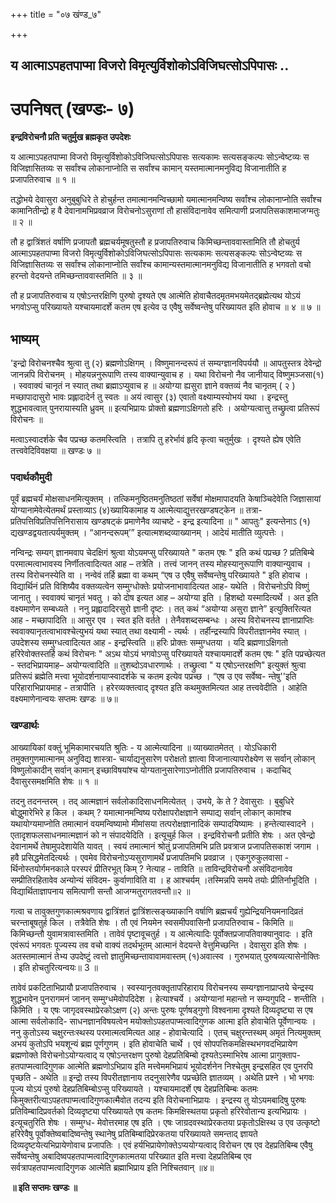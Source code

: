+++
title = "०७ खंण्ड_७"

+++


## य आत्माऽपहतपाप्मा विजरो विमृत्युर्विशोकोऽविजिघत्सोऽपिपासः ..

# **उपनिषत् (खण्डः- ७)**

**इन्द्रविरोचनौ प्रति चतुर्मुख ब्रह्मकृत उपदेशः**

य आत्माऽपहतपाप्मा विजरो विमृत्युर्विशोकोऽविजिघत्सोऽपिपासः सत्यकामः सत्यसङ्कल्पः सोऽन्वेष्टव्यः स विजिज्ञासितव्यः स सर्वांश्च लोकानाप्नोति स सर्वांश्च कामान् यस्तमात्मानमनुविद्य विजानातीति ह प्रजापतिरुवाच ॥ १ ॥

तद्धोभये देवासुरा अनुबुबुधिरे ते होचुर्हन्त तमात्मानमन्विच्छामो यमात्मानमन्विष्य सर्वांश्च लोकानाप्नोति सर्वांश्च कामानितीन्द्रो ह वै देवानामभिप्रवव्राज विरोचनोऽसुराणां तौ हासंविदानावेव समित्पाणी प्रजापतिसकाशमाजग्मतुः ॥ २ ॥

तौ ह द्वात्रिंशतं वर्षाणि प्रजापतौ ब्रह्मचर्यमूषतुस्तौ ह प्रजापतिरुवाच किमिच्छन्ताववास्तामिति तौ होचतुर्य आत्माऽपहतपाप्मा विजरो विमृत्युर्विशोकोऽविजिघत्सोऽपिपासः सत्यकामः सत्यसङ्कल्पः सोऽन्वेष्टव्यः स विजिज्ञासितव्यः स सर्वांश्च लोकानाप्नोति सर्वांश्च कामान्यस्तमात्मानमनुविद्य विजानातीति ह भगवतो वचो हरन्तो वेदयन्ते तमिच्छन्ताववास्तमिति ॥ ३ ॥

तौ ह प्रजापतिरुवाच य एषोऽन्तरक्षिणि पुरुषो दृश्यते एष आत्मेति होवाचैतदमृतमभयमेतद्ब्रह्मेत्यथ योऽयं भगवोऽप्सु परिख्यायते यश्चायमादर्शे कतम एष इत्येव उ एवैषु सर्वेष्वन्तेषु परिख्यायत इति होवाच ॥ ४ ॥ ७ ॥

## **भाष्यम्**

'इन्द्रो विरोचनश्चैव श्रुत्वा तु (२) ब्रह्मणोऽक्षिगम् । विष्णुमानन्दरूपं तं सम्यग्ज्ञानविपर्ययौ ॥ आपतुस्तत्र देवेन्द्रो जानन्नपि विरोचनम् । मोहयन्ननुरूपाणि तस्य वाक्यान्युवाच ह । यथा विरोचनो नैव जानीयाद् विष्णुमञ्जसा(१) । स्ववाक्यं चानृतं न स्यात् तथा ब्रह्माऽप्युवाच ह ॥ अयोग्या ह्यसुरा ज्ञाने वक्तव्यं नैव चानृतम् ( २ ) मच्छापादासुरो भावः प्रह्लादादेर्न तु स्वतः ॥ अयं त्वासुर (३) एवातो वक्ष्याम्यस्योभयं यथा । इन्द्रस्तु शुद्धभावत्वात् पुनरायास्यति ध्रुवम् ॥ इत्यभिप्रायः प्रोक्तो ब्रह्मणाऽक्षिगतो हरिः । अयोग्यत्वात्तु तच्छ्रुत्वा प्रतिरूपं विरोचनः ॥

मत्वाऽस्वादर्शके चैव पप्रच्छ कतमस्त्विति । तत्रापि तु हरेर्भावं हृदि कृत्वा चतुर्मुखः । दृश्यते ह्येष एवेति तत्त्ववेदिविवक्षया ॥ खण्डः ७ ॥

### पदार्थकौमुदी

पूर्वं ब्रह्मचर्यं मोक्षसाधनमित्युक्तम् । तत्किमनुष्ठितमनुतिष्ठतां सर्वेषां मोक्षमापादयति केषाञ्चिदेवेति जिज्ञासायां योग्यानामेवेत्येतमर्थं प्रस्ताव्याऽ (४)ख्यायिकामाह य आत्मेत्याद्युत्तरखण्डषट्केन ॥ तत्रा- प्रतिपत्तिविप्रतिपत्तिनिरासाय खण्डषट्कं प्रमाणेनैव व्याचष्टे - इन्द्र इत्यादिना ॥ " आपतुः" इत्यन्तेनाऽ (१) द्यखण्डद्वयतात्पर्यमुक्तम् । “आनन्दरूपम्’” इत्यात्मशब्दव्याख्यानम् । आदेयं मातीति व्युत्पत्तेः ।

नन्विन्द्रः सम्यग् ज्ञानमवाप चेदक्षिगं श्रुत्वा योऽयमप्सु परिख्यायते " कतम एषः " इति कथं पप्रच्छ ? प्रतिबिम्बे परमात्मत्वाभावस्य निर्णीतत्वादित्यत आह – तत्रेति । तत्त्वं जानन् तस्य मोहस्यानुरूपाणि वाक्यान्युवाच । तस्य विरोचनस्येति वा । नन्वेवं तर्हि ब्रह्मा वा कथम् “एष उ एवैषु सर्वेष्वन्तेषु परिख्यायते " इति होवाच । विद्यार्थिनं प्रति विशिष्यैव वक्तव्यत्वेन सम्मुग्धोक्तेः प्रयोजनाभावादित्यत आह- यथेति । विरोचनोऽपि विष्णुं जानातु । स्ववाक्यं चानृतं भवतु । को दोष इत्यत आह – अयोग्या इति । हिशब्दो यस्मादित्यर्थे । अत इति वक्ष्यमाणेन सम्बध्यते । ननु प्रह्लादादिरसुरो ज्ञानी दृष्टः । तत् कथं “अयोग्या असुरा ज्ञाने” इत्युक्तिरित्यत आह - मच्छापादिति ॥ आसुर एव । स्वत इति वर्तते । तेनैवशब्दसम्बन्धः । अस्य विरोचनस्य ज्ञानाप्राप्तिः स्ववाक्यानृतत्वाभावश्चेत्युभयं यथा स्यात् तथा वक्ष्यामी - त्यर्थः । तर्हीन्द्रस्यापि विपरीतज्ञानमेव स्यात् । उपदेशस्य सम्मुग्धत्वादित्यत आह - इन्द्रस्त्विति ॥ हरिः प्रोक्तः सम्मुग्धतया । यदि ब्रह्मणाऽक्षिगतो हरिरेवोक्तस्तर्हि कथं विरोचनः " अऽथ योऽयं भगवोऽप्सु परिख्यायते यश्चायमादर्शे कतम एषः " इति पप्रच्छेत्यत - स्तदभिप्रायमाह– अयोग्यत्वादिति ॥ तुशब्दोऽवधारणार्थः । तच्छ्रुत्वा " य एषोऽन्तरक्षणि" इत्युक्तं श्रुत्वा प्रतिरूपं ब्रह्मेति मत्त्वा भूयोदर्शनायाप्स्वादर्शके च कतम इत्येव पप्रच्छ । “एष उ एव सर्वेष्व- न्तेषु''इति परिहाराभिप्रायमाह - तत्रापीति । हरेरव्यक्तत्वाद् दृश्यत इति कथमुक्तमित्यत आह तत्त्ववेदीति । आहेति वक्ष्यमाणेनान्वयः सप्तमः खण्डः ॥ ७॥

### **खण्डार्थः**

आख्यायिकां वक्तुं भूमिकामारचयति श्रुतिः - य आत्मेत्यादिना ॥ व्याख्यातमेतत् । योऽधिकारी तमुक्तगुणमात्मानम् अनुविद्य शास्त्रा- चार्याद्यनुसारेण परोक्षतो ज्ञात्वा विजानात्यापरोक्ष्येण स सर्वान् लोकान् विष्णुलोकादीन् सर्वान् कामान् इच्छाविषयांश्च योग्यतानुसारेणाऽप्नोतीति प्रजापतिरुवाच । कदाचिद् दैवासुरसमक्षमिति शेषः ॥ १ ॥

तदनु तदनन्तरम् । तद् आत्मज्ञानं सर्वलोकादिसाधनमित्येतत् । उभये, के ते ? देवासुराः । बुबुधिरे बोद्धुमारेभिरे ह किल । कथम् ? यमात्मानमन्विष्य परोक्षापरोक्षज्ञाने सम्पाद्य सर्वान् लोकान् कामांश्च यथायोग्यमाप्नोति तमात्मानं वयमन्विष्यामो मीमांसया तत्परोक्षज्ञानादिकं सम्पादयिष्यामः । हन्तेत्यास्वादने । एतादृशफलसाधनमात्मज्ञानं को न संपादयेदिति । इत्यूचुर्ह किल । इन्द्रविरोचनौ प्रतीति शेषः । अत एवेन्द्रो देवानामर्थे तेषामुपदेशायेति यावत् । स्वयं तमात्मानं श्रोतुं प्रजापतिमभि प्रति प्रवत्राज प्रजापतिसकाशं जगाम । हवै प्रसिद्धमेतदित्यर्थः । एवमेव विरोचनोऽप्यसुराणामर्थे प्रजापतिमभि प्रवव्राज । एकगुरुकुलवासा - र्थिनोस्तयोर्गमनकाले परस्परं प्रीतिरभूत् किम् ? नेत्याह - ताविति ॥ ताविन्द्रविरोचनौ असंविदानावेव सम्प्रीतिरहितावेव अन्योन्यं संविदम- कुर्वाणाविति वा । ह आश्चर्यम् ।तस्मिन्नपि समये तयोः प्रीतिर्नाभूदिति ।विद्यार्थिताज्ञापनाय समित्पाणी सन्तौ आजग्मतुरागतवन्तौ॥२ ॥

गत्वा च तावुक्तगुणकात्मश्रवणाय द्वात्रिंशतं द्वात्रिंशत्सङ्ख्याकानि वर्षाणि ब्रह्मचर्यं गुह्येन्द्रियनियमनादिव्रतं चरन्ताबूषतुर्ह किल । तत्रैवेति शेषः । तौ एवं नियमेन स्वसमीपवासिनौ प्रजापतिरुवाच - किमिति ॥ किमिच्छन्तौ युवामत्रावास्तमिति । तावेवं पृष्टावूचतुर्ह । य आत्मेत्यादिः पूर्वोक्तप्रजापतिवाक्यानुवादः । इति एवंरूपं भगवतः पूज्यस्य तव वचो वाक्यं तदर्थभूतम् आत्मानं वेदयन्ते वेत्तुमिच्छन्ति । देवासुरा इति शेषः । अतस्तमात्मानं तेभ्य उपदेष्टुं त्वत्तो ज्ञातुमिच्छन्तावावामवास्तम् (१)अवात्स्व । गुरुभयात् पुरुषव्यत्यासेनोक्तिः । इति होचतुरित्यन्वयः॥
3 ॥

तावेवं प्रकटिताभिप्रायौ प्रजापतिरुवाच । स्वस्यानृतवक्तृतापरिहाराय विरोचनस्य सम्यग्ज्ञानाप्राप्तये चेन्द्रस्य शुद्धभावेन पुनरागमनं जानन् सम्मुग्धमेवोपदिदेश । हेत्याश्चर्ये । अयोग्यानां महान्तो न सम्यगुपदि - शन्तीति । किमिति । य एषः जागृदवस्थाप्रेरकोऽक्षण (२) अन्तः पुरुषः पूर्णषड्गुणो विश्वनामा दृश्यते दिव्यदृष्ट्या स एष आत्मा सर्वलोकादि- साधनज्ञानविषयत्वेन मयोक्तोऽपहतपाप्मत्वादिगुणक आत्मा इति होवाचेति पूर्वेणान्वयः । ननु कुतोऽस्य चक्षुरन्तःस्थस्य परमात्मत्वमित्यत आह - होवाचेत्यादि । एतच् चक्षुरन्तस्थम् अमृतं नित्यमुक्तम् अभयं कुतोऽपि भयशून्यं ब्रह्म पूर्णगुणम् । इति होवाचेति चार्थे । एवं सोपपत्तिकमक्षिस्थभगवदभिप्रायेण ब्रह्मणोक्ते विरोचनोऽयोग्यत्वाद् य एषोऽन्तरक्षण पुरुषो देहप्रतिबिम्बो दृश्यतेऽस्माभिरेष आत्मा प्रागुक्ताप- हतपाप्मत्वादिगुणक आत्मेति ब्रह्मणोऽभिप्राय इति मत्त्वेममभिप्रायं भूयोदर्शनेन निश्चेतुम् इन्द्रसहित एव पुनरपि पृच्छति - अथेति ॥ इन्द्रो तस्य विपरीतज्ञानाय तदनुसारेणैव पप्रच्छेति ज्ञातव्यम् । अथेति प्रश्ने । भो भगवः पूज्य योऽयं पुरुषो देहप्रतिबिम्बोऽप्सु परिख्यायते । यश्चायमादर्शे एष देहप्रतिबिम्बः कतमः किमुक्तरीत्याऽपहतपाप्मत्वादिगुणकात्मैवोत तदन्य इति विरोचनाभिप्रायः । इन्द्रस्य तु योऽयमबादिषु पुरुषः प्रतिविम्बादिप्रवर्तको दिव्यदृष्ट्या परिख्यायते एष कतमः किमक्षिस्थतया प्रकृतो हरिरेवोतान्य इत्यभिप्रायः । इत्यूचतुरिति शेषः । सम्मुग्ध- मेवोत्तरमाह एष इति । एषः जाग्रदवस्थाप्रेरकतया प्रकृतोऽक्षिस्थ उ एव उत्कृष्टो हरिरेवैषु पूर्वोक्तेष्वबादिष्वन्तेषु स्थानेषु प्रतिबिम्बादिप्रेरकतया परिख्यायते समन्ताद् ज्ञायते दिव्यदृष्टयेत्यभिप्रायेणोवाच प्रजापतिः । एवं हर्यभिप्रायेणोक्तेऽप्ययोग्यत्वाद् विरोचन एष एव देहप्रतिबिम्ब एवैषु सर्वेष्वन्तेषु अबादिष्वपहतपाप्मत्वादिगुणकात्मतया परिख्यात इति मत्त्वा देहप्रतिबिम्ब एव सर्वत्रापहतपाप्मत्वादिगुणक आत्मेति ब्रह्माभिप्राय इति निश्चितवान् ॥४॥

**॥ इति सप्तमः खण्डः ॥**

